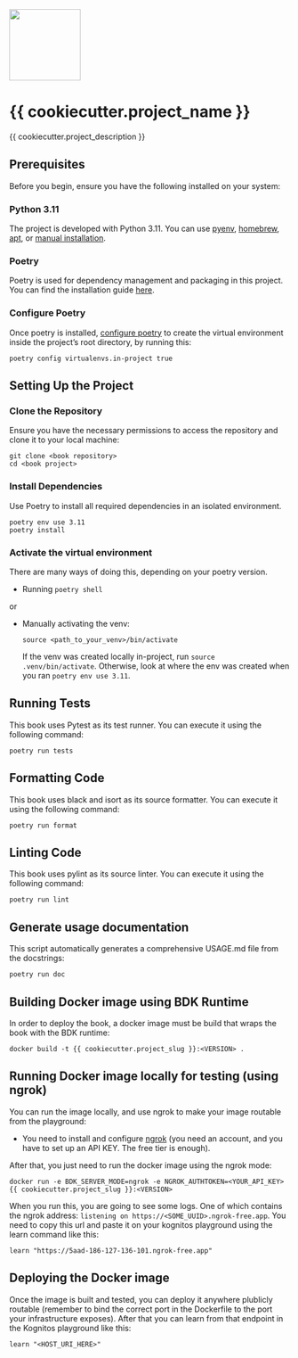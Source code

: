 <img src="src/{{ cookiecutter.project_slug }}/data/icon.svg" width="128" height="128">

# {{ cookiecutter.project_name }}

{{ cookiecutter.project_description }}

## Prerequisites
Before you begin, ensure you have the following installed on your system:

### Python 3.11
The project is developed with Python 3.11. You can use [pyenv](https://github.com/pyenv/pyenv), [homebrew](https://formulae.brew.sh/formula/python@3.11), [apt](https://linuxcapable.com/how-to-install-python-3-11-on-ubuntu-linux/), or [manual installation](https://www.python.org/downloads/).
 
### Poetry
Poetry is used for dependency management and packaging in this project. You can find the installation guide [here](https://python-poetry.org/docs/).

### Configure Poetry
Once poetry is installed, [configure poetry](https://python-poetry.org/docs/configuration/#virtualenvsin-project) to create the virtual environment inside the project’s root directory, by running this:

```Text CLI
poetry config virtualenvs.in-project true
```

## Setting Up the Project

### Clone the Repository
Ensure you have the necessary permissions to access the repository and clone it to your local machine:

```shell
git clone <book repository>
cd <book project>
```

### Install Dependencies
Use Poetry to install all required dependencies in an isolated environment.

```shell
poetry env use 3.11
poetry install
```

### Activate the virtual environment

There are many ways of doing this, depending on your poetry version.

- Running `poetry shell`

or

- Manually activating the venv:
  ```
  source <path_to_your_venv>/bin/activate
  ```
    If the venv was created locally in-project, run `source .venv/bin/activate`. Otherwise, look at where the env was created when you ran `poetry env use 3.11`.

## Running Tests
This book uses Pytest as its test runner. You can execute it using the following command:

```shell
poetry run tests
```

## Formatting Code
This book uses black and isort as its source formatter. You can execute it using the following command:

```shell
poetry run format
```

## Linting Code
This book uses pylint as its source linter. You can execute it using the following command:

```shell
poetry run lint
```

## Generate usage documentation
This script automatically generates a comprehensive USAGE.md file from the docstrings:

```shell
poetry run doc
```

## Building Docker image using BDK Runtime
In order to deploy the book, a docker image must be build that wraps the book with the BDK runtime:

```shell
docker build -t {{ cookiecutter.project_slug }}:<VERSION> .
```

## Running Docker image locally for testing (using ngrok)
You can run the image locally, and use ngrok to make your image routable from the playground:

- You need to install and configure [ngrok](https://ngrok.com/) (you need an account, and you have to set up an API KEY. The free tier is enough).

After that, you just need to run the docker image using the ngrok mode:

```shell
docker run -e BDK_SERVER_MODE=ngrok -e NGROK_AUTHTOKEN=<YOUR_API_KEY> {{ cookiecutter.project_slug }}:<VERSION>
```

When you run this, you are going to see some logs. One of which contains the ngrok address: `listening on https://<SOME_UUID>.ngrok-free.app`. You need to copy this url and paste it on your kognitos playground using the learn command like this:

```
learn "https://5aad-186-127-136-101.ngrok-free.app"
```

## Deploying the Docker image
Once the image is built and tested, you can deploy it anywhere plublicly routable (remember to bind the correct port in the Dockerfile to the port your infrastructure exposes). After that you can learn from that endpoint in the Kognitos playground like this:

```
learn "<HOST_URI_HERE>"
```
